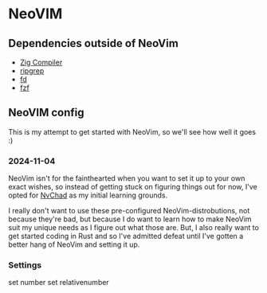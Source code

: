 # NeoVIM

## Dependencies outside of NeoVim

- [Zig Compiler](https://ziglang.org/download/)
- [ripgrep](https://github.com/BurntSushi/ripgrep)
- [fd](https://github.com/sharkdp/fd)
- [fzf](https://github.com/junegunn/fzf)

## NeoVIM config

This is my attempt to get started with NeoVim, so we'll see how well it goes :)

### 2024-11-04

NeoVim isn't for the fainthearted when you want to set it up to your own exact wishes,
so instead of getting stuck on figuring things out for now, I've opted for [NvChad](https://nvchad.com/) as my initial learning grounds.

I really don't want to use these pre-configured NeoVim-distrobutions, not because they're bad, 
but because I do want to learn how to make NeoVim suit my unique needs as I figure out what those are.
But, I also really want to get started coding in Rust and so I've admitted defeat until I've gotten a better hang of NeoVim and setting it up.

### Settings

set number
set relativenumber

